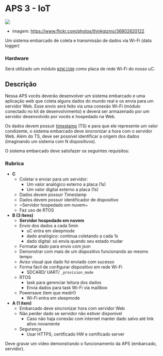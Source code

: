 # APS 3 - IoT

![](https://live.staticflickr.com/4355/36802620122_fe3ca90fca_c.jpg)
- imagem: https://www.flickr.com/photos/thinkgizmo/36802620122

Um sistema embarcado de coleta e transmissão de dados via Wi-Fi (data logger)

### Hardware

Será utilizado um módulo [`WINC1500`](https://www.microchip.com/wwwproducts/en/ATWINC1500) como placa de rede Wi-Fi do nosso uC. 

## Descrição

Nessa APS vocês deverão desenvolver um sistema embarcado e uma aplicação web que coleta alguns
dados do mundo real e os envia para um servidor Web. Esse envio será feito via uma conexão Wi-Fi (módulo conectado no kit de desenvolvimento) e deverá ser armazenado por um servidor desenvolvido por vocês e hospedado na Web.

Os dados devem possuir [timestamp](https://en.wikipedia.org/wiki/Timestamp) (TS) e para que ele represente um valor condizente, o sistema embarcado deve sincronizar a hora com o servidor Web. Além do TS, deve ser possível identificar a origem dos dados (imaginando um sistema com N dispositivos).

O sistema embarcado deve satisfazer os seguintes requisitos:

### Rubrica
 

- **C**
  - Coletar e enviar para um servidor:
    - Um valor analógico externo a placa (1s)
    - Um valor digital externo a placa (1s)
  - Dados devem possuir Timestamp
  - Dados devem possuir identificador de dispositivo
  - ~Servidor hospedado em nuvem~
  - Faz uso de RTOS
- **B (3 itens)**
  - **Servidor hospedado em nuvem**
  - Envio dos dados a cada 5min
    - uC entra em sleepmode
    - dado analógico: continua coletando a cada 1s
    - dado digital: só envia quando seu estado mudar
  - Formatar dado para envio com json
  - Demonstrar com mais de um dispositivo funcionando ao mesmo tempo
  - Aviso visual que dado foi enviado com sucesso
  - Forma fácil de configurar dispositivo em rede Wi-Fi
    - SDCARD/ UART/ `_provision_mode`
  - RTOS
    - task para gerenciar leitura dos dados
    - Envia dados para task Wi-Fi via maillbox
  - Powersave (tem que medir!)
      - Wi-Fi entra em sleepmode
- **A  (1 item)**
  - Embarcado deve sincronizar hora com servidor Web
  - Não perder dado se servidor não estiver disponível
    - Caso não haja conexão com internet manter dado salvo até link ativo novamente
  - Segurança 
      - Usar HTTPS, certificado HW e certificado server

Deve gravar um vídeo demonstrando o funcionamento da APS (embarcado, servidor).
